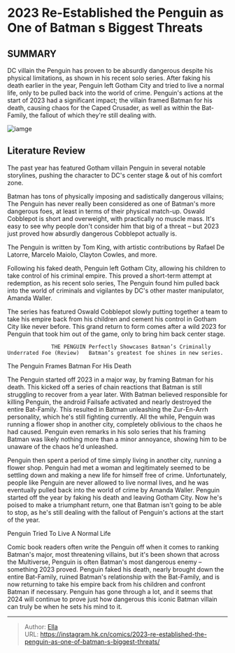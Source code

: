 # 2023 Re-Established the Penguin as One of Batman s Biggest Threats


## SUMMARY 



  DC villain the Penguin has proven to be absurdly dangerous despite his physical limitations, as shown in his recent solo series.   After faking his death earlier in the year, Penguin left Gotham City and tried to live a normal life, only to be pulled back into the world of crime.   Penguin&#39;s actions at the start of 2023 had a significant impact; the villain framed Batman for his death, causing chaos for the Caped Crusader, as well as within the Bat-Family, the fallout of which they&#39;re still dealing with.  

![iamge](https://static1.srcdn.com/wordpress/wp-content/uploads/2023/09/ben-affleck-s-batman-in-the-dceu-and-the-penguin.jpg)

## Literature Review

The past year has featured Gotham villain Penguin in several notable storylines, pushing the character to DC&#39;s center stage &amp; out of his comfort zone.




Batman has tons of physically imposing and sadistically dangerous villains; The Penguin has never really been considered as one of Batman&#39;s more dangerous foes, at least in terms of their physical match-up. Oswald Cobblepot is short and overweight, with practically no muscle mass. It&#39;s easy to see why people don&#39;t consider him that big of a threat – but 2023 just proved how absurdly dangerous Cobblepot actually is.






The Penguin is written by Tom King, with artistic contributions by Rafael De Latorre, Marcelo Maiolo, Clayton Cowles, and more.




Following his faked death, Penguin left Gotham City, allowing his children to take control of his criminal empire. This proved a short-term attempt at redemption, as his recent solo series, The Penguin found him pulled back into the world of criminals and vigilantes by DC&#39;s other master manipulator, Amanda Waller.



          

The series has featured Oswald Cobblepot slowly putting together a team to take his empire back from his children and cement his control in Gotham City like never before. This grand return to form comes after a wild 2023 for Penguin that took him out of the game, only to bring him back center stage.




                  THE PENGUIN Perfectly Showcases Batman’s Criminally Underrated Foe (Review)   Batman’s greatest foe shines in new series.   


 The Penguin Frames Batman For His Death 


          

The Penguin started off 2023 in a major way, by framing Batman for his death. This kicked off a series of chain reactions that Batman is still struggling to recover from a year later. With Batman believed responsible for killing Penguin, the android Failsafe activated and nearly destroyed the entire Bat-Family. This resulted in Batman unleashing the Zur-En-Arrh personality, which he&#39;s still fighting currently. All the while, Penguin was running a flower shop in another city, completely oblivious to the chaos he had caused. Penguin even remarks in his solo series that his framing Batman was likely nothing more than a minor annoyance, showing him to be unaware of the chaos he&#39;d unleashed.




Penguin then spent a period of time simply living in another city, running a flower shop. Penguin had met a woman and legitimately seemed to be settling down and making a new life for himself free of crime. Unfortunately, people like Penguin are never allowed to live normal lives, and he was eventually pulled back into the world of crime by Amanda Waller. Penguin started off the year by faking his death and leaving Gotham City. Now he&#39;s poised to make a triumphant return, one that Batman isn&#39;t going to be able to stop, as he&#39;s still dealing with the fallout of Penguin&#39;s actions at the start of the year.



 Penguin Tried To Live A Normal Life 


          

Comic book readers often write the Penguin off when it comes to ranking Batman&#39;s major, most threatening villains, but it&#39;s been shown that across the Multiverse, Penguin is often Batman&#39;s most dangerous enemy – something 2023 proved. Penguin faked his death, nearly brought down the entire Bat-Family, ruined Batman&#39;s relationship with the Bat-Family, and is now returning to take his empire back from his children and confront Batman if necessary. Penguin has gone through a lot, and it seems that 2024 will continue to prove just how dangerous this iconic Batman villain can truly be when he sets his mind to it.






---

> Author: [Ella](https://instagram.hk.cn/)  
> URL: https://instagram.hk.cn/comics/2023-re-established-the-penguin-as-one-of-batman-s-biggest-threats/  

